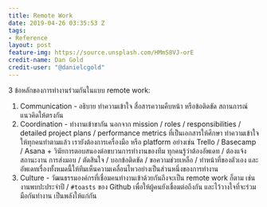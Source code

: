 ```yaml
---
title: Remote Work
date: 2019-04-26 03:35:53 Z
tags:
- Reference
layout: post
feature-img: https://source.unsplash.com/HMmS8VJ-orE
credit-name: Dan Gold
credit-user: "@danielcgold"
---
```


3 ข้อหลักของการทำงานร่วมกันในแบบ remote work:

1. Communication - อธิบาย ทำความเข้าใจ สื่อสารความคืบหน้า หรือข้อติดขัด สถานการณ์ แนวคิดให้ตรงกัน
2. Coordination - ทำงานเข้าขากัน นอกจาก mission / roles / responsibilities / detailed project plans / performance metrics ที่เป็นเอกสารให้ศึกษา ทำความเข้าใจให้ทุกคนทำตามแล้ว เรายังต้องการเครื่องมือ หรือ platform อย่างเช่น Trello / Basecamp / Asana + วินัยการตอบสนองต่อขบวนการทำงานของทีม ทุกคนรู้ว่าต้องอัพเดท / ต้องแจ้งสถานะงาน การส่งมอบ / ตัดสินใจ / บอกข้อติดขัด / ขอความช่วยเหลือ / ทำหน้าที่ของตัวเอง และ อัพเดทเรื่องทั้งหมดนี้ให้ทีมเห็นความเคลื่อนไหวอย่างเป็นส่วนหนึ่งของการทำงาน
3. Culture - วัฒนธรรมองค์กรที่เชื่อมคนทำงานเข้าด้วยกันถึงจะเป็น remote work ก็ตาม เช่น งานพบปะประจำปี / `#toasts` ของ Github เพื่อให้ผู้คนยังเชื่อมต่อถึงกัน และไว้วางใจที่จะร่วมมือกันทำงาน เป็นพลังให้แก่กัน

